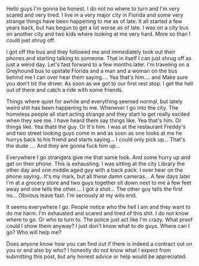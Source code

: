 Hello guys I'm gonna be honest. I do not no where to turn and I'm very scared and very tired. I live in a very major city in Florida and some very strange things have been happening to me as of late. It all started a few years back, but has begun to get a lot worse as of late. I was on a city bus on another city and two kids where looking at me very hard. More so than I could just shrug off.

 I got off the bus and they followed me and immediately took out their phones and starting talking to someone. That in itself I can just shrug off as just a weird day. Let's fast forward to a few months later. I'm traveling on a Greyhound bus to upstate Florida and a man and a woman on the bus behind me I can over hear them saying.... Yea that's him.... and Make sure you don't hit the driver. As soon as we got to our first rest stop. I get the hell out of there and catch a ride with some friends. 

Things where quiet for awhile and everything seemed normal, but lately weird shit has been happening to me. Whenever I go into the city. The homeless people all start acting strange and they start to get really excited when they see me. I have heard them say things like. Yea that's him. Or things like. Yea thats the guy. Or It's him. I was at the restaurant Freddy's and two street looking guys come in and as soon as one looks at me he hurrys back to his friend and starts saying... I could only pick up... That's the dude .... And they are gonna fuck him up... 

Everywhere I go strangers give me that same look. And some hurry up and get on their phone. This is exhausting. I was sitting at the city Library the other day and one middle aged guy with a back pack. I over hear on the phone saying.. It's my mark, but all these damn cameras... A few days later I'm at a grocery store and two guys together sit down next to me a few feet away and one tells the other.... I got a shot... The other guy tells the first no... Obvious leave fast. I'm seriously at my wits end.

 It seems everywhere I go. People notice who the hell I am and they want to do me harm. I'm exhausted and scared and tired of this shit. I do not know where to go. Or who to turn to. The police just act like I'm crazy. What proof could I show them anyway? I just don't know what to do guys. Where can I go? Who will help me? 

Does anyone know how you can find out if there is indeed a contract out on you or and also by who? I honestly do not know what I expect from submitting this post, but any honest advice or help would be appreciated.